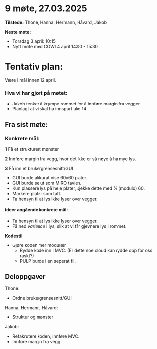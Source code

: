 #  9 møte, 27.03.2025 
**Tilstede:** Thone, Hanna, Hermann, Håvard, Jakob

**Neste møte:** 
* Torsdag 3 april: 10:15 
* Nytt møte med COWI 4 april 14:00 - 15:30

# Tentativ plan:
Være i mål innen 12 april.

### Hva vi har gjort på møtet:
* Jakob tenker å krympe rommet for å innføre margin fra vegger.
* Planlagt at vi skal ha innspurt uke 14



## Fra sist møte:
### Konkrete mål:
**1** Få et strukturert mønster

**2** Innføre margin fra vegg, hvor det ikke er så nøye å ha mye lys.

**3** Få inn et brukergrensesnitt/GUI
* GUI burde akkurat vise 60x60 plater.
* GUI burde se ut som MIRO tavlen.
* Kun plassere lys på hele plater, sjekke dette med % (modulo) 60.
* Markere plater som tatt.
* Ta hensyn til at lys ikke lyser over vegger.

#### Ideer angående konkrete mål:
* Ta hensyn til at lys ikke lyser over vegger.
* Få ned *varience* i lys, slik at vi får gjevnere lys i rommet.

**Kodestil**
* Gjøre koden mer modulær
    * Rydde kode inn i MVC. (Er dette noe cloud kan rydde opp for oss raskt?)
    * PULP burde i en seperat fil.


## Deloppgaver
Thone:
* Ordne brukergrensesnitt/GUI

Hanna, Hermann, Håvard:
* Struktur og mønster

Jakob:
* Refakrutere koden, innføre MVC.
* Innføre margin fra vegg.


